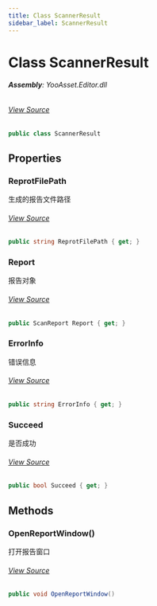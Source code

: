 ```yaml
---
title: Class ScannerResult
sidebar_label: ScannerResult
---
```

# Class ScannerResult


###### **Assembly**: YooAsset.Editor.dll
###### [View Source](https://github.com/tuyoogame/YooAsset-Samples.git/blob/main/Assets/YooAsset/Editor/AssetArtScanner/ScannerResult.cs#L4)
```csharp title="Declaration"
public class ScannerResult
```
## Properties
### ReprotFilePath
生成的报告文件路径
###### [View Source](https://github.com/tuyoogame/YooAsset-Samples.git/blob/main/Assets/YooAsset/Editor/AssetArtScanner/ScannerResult.cs#L9)
```csharp title="Declaration"
public string ReprotFilePath { get; }
```
### Report
报告对象
###### [View Source](https://github.com/tuyoogame/YooAsset-Samples.git/blob/main/Assets/YooAsset/Editor/AssetArtScanner/ScannerResult.cs#L14)
```csharp title="Declaration"
public ScanReport Report { get; }
```
### ErrorInfo
错误信息
###### [View Source](https://github.com/tuyoogame/YooAsset-Samples.git/blob/main/Assets/YooAsset/Editor/AssetArtScanner/ScannerResult.cs#L19)
```csharp title="Declaration"
public string ErrorInfo { get; }
```
### Succeed
是否成功
###### [View Source](https://github.com/tuyoogame/YooAsset-Samples.git/blob/main/Assets/YooAsset/Editor/AssetArtScanner/ScannerResult.cs#L24)
```csharp title="Declaration"
public bool Succeed { get; }
```
## Methods
### OpenReportWindow()
打开报告窗口
###### [View Source](https://github.com/tuyoogame/YooAsset-Samples.git/blob/main/Assets/YooAsset/Editor/AssetArtScanner/ScannerResult.cs#L50)
```csharp title="Declaration"
public void OpenReportWindow()
```
